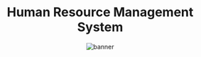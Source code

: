 <center>
<h1 align="center">Human Resource Management System</h1>
<img src='https://miro.medium.com/max/640/1*FVSOEimre8H3Tyt32INrYQ.png' alt='banner' />



</center>

